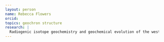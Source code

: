 ```yaml
---
layout: person
name: Rebecca Flowers
orcid: 
topics: geochron structure
research: |
  Radiogenic isotope geochemistry and geochemical evolution of the western U.S.
---
```

